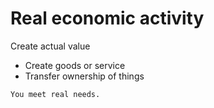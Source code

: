 # Real economic activity

Create actual value

* Create goods or service
* Transfer ownership of things

~~~admonish question="Why need to create actual value?"
You meet real needs.
~~~
